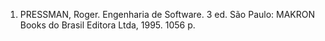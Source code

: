 1. PRESSMAN, Roger. Engenharia de Software. 3 ed. São Paulo: MAKRON Books do Brasil Editora Ltda, 1995. 1056 p.




